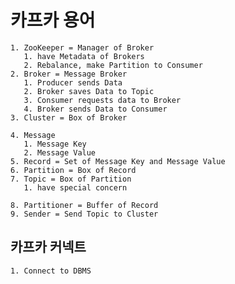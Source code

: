# 카프카 용어

    1. ZooKeeper = Manager of Broker
       1. have Metadata of Brokers
       2. Rebalance, make Partition to Consumer
    2. Broker = Message Broker
       1. Producer sends Data
       2. Broker saves Data to Topic
       3. Consumer requests data to Broker
       4. Broker sends Data to Consumer
    3. Cluster = Box of Broker

    4. Message
       1. Message Key
       2. Message Value
    5. Record = Set of Message Key and Message Value
    6. Partition = Box of Record
    7. Topic = Box of Partition
       1. have special concern

    8. Partitioner = Buffer of Record
    9. Sender = Send Topic to Cluster

## 카프카 커넥트

    1. Connect to DBMS 
